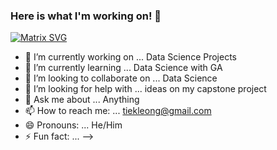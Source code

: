 ### Here is what I'm working on! 👋


 [![Matrix SVG](https://raw.githubusercontent.com/rodrigograca31/rodrigograca31/master/matrix.svg)](https://www.youtube.com/watch?v=dQw4w9WgXcQ) 


- 🔭 I’m currently working on ... Data Science Projects
- 🌱 I’m currently learning ... Data Science with GA
- 👯 I’m looking to collaborate on ... Data Science
- 🤔 I’m looking for help with ... ideas on my capstone project
- 💬 Ask me about ... Anything
- 📫 How to reach me: ... tiekleong@gmail.com
- 😄 Pronouns: ... He/Him
- ⚡ Fun fact: ...
-->
